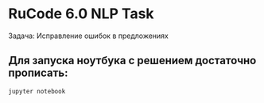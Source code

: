 # RuCode 6.0 NLP Task
Задача: Исправление ошибок в предложениях
## Для запуска ноутбука с решением достаточно прописать:
```bash
jupyter notebook
```
